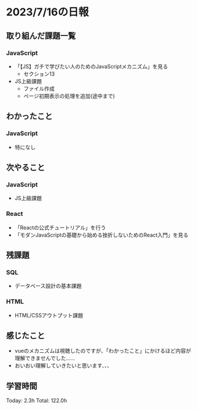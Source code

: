 # 2023/7/16の日報
## 取り組んだ課題一覧
### JavaScript
* 「【JS】ガチで学びたい人のためのJavaScriptメカニズム」を見る
    * セクション13
* JS上級課題
    * ファイル作成
    * ページ初期表示の処理を追加(途中まで)
## わかったこと
### JavaScript
* 特になし
## 次やること
### JavaScript
* JS上級課題
### React
* 「Reactの公式チュートリアル」を行う
* 「モダンJavaScriptの基礎から始める挫折しないためのReact入門」を見る
## 残課題
### SQL
* データベース設計の基本課題
### HTML
* HTML/CSSアウトプット課題
## 感じたこと
*  vueのメカニズムは視聴したのですが、「わかったこと」にかけるほど内容が理解できませんでした……
* おいおい理解していきたいと思います、、、
## 学習時間
Today: 2.3h
Total: 122.0h
